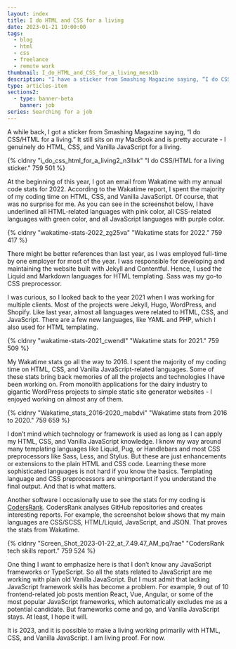 ```yaml
---
layout: index
title: I do HTML and CSS for a living
date: 2023-01-21 10:00:00
tags:
  - blog
  - html
  - css
  - freelance
  - remote work
thumbnail: I_do_HTML_and_CSS_for_a_living_mesx1b
description: "I have a sticker from Smashing Magazine saying, “I do CSS/HTML for a living,” and that is what I genuinely do."
type: articles-item
sections2:
  - type: banner-beta
    banner: job
series: Searching for a job
---
```


A while back, I got a sticker from Smashing Magazine saying, “I do CSS/HTML for a living.” It still sits on my MacBook and is pretty accurate - I genuinely do HTML, CSS, and Vanilla JavaScript for a living.

{% cldnry "i_do_css_html_for_a_living2_n3llxk" "I do CSS/HTML for a living sticker." 759 501 %}

At the beginning of this year, I got an email from Wakatime with my annual code stats for 2022. According to the Wakatime report, I spent the majority of my coding time on HTML, CSS, and Vanilla JavaScript. Of course, that was no surprise for me. As you can see in the screenshot below, I have underlined all HTML-related languages with pink color, all CSS-related languages with green color, and all JavaScript languages with purple color.

{% cldnry "wakatime-stats-2022_zg25va" "Wakatime stats for 2022." 759 417 %}

There might be better references than last year, as I was employed full-time by one employer for most of the year. I was responsible for developing and maintaining the website built with Jekyll and Contentful. Hence, I used the Liquid and Markdown languages for HTML templating. Sass was my go-to CSS preprocessor.

I was curious, so I looked back to the year 2021 when I was working for multiple clients. Most of the projects were Jekyll, Hugo, WordPress, and Shopify. Like last year, almost all languages were related to HTML, CSS, and JavaScript. There are a few new languages, like YAML and PHP, which I also used for HTML templating.

{% cldnry "wakatime-stats-2021_cwendl" "Wakatime stats for 2021." 759 509 %}

My Wakatime stats go all the way to 2016. I spent the majority of my coding time on HTML, CSS, and Vanilla JavaScript-related languages. Some of these stats bring back memories of all the projects and technologies I have been working on. From monolith applications for the dairy industry to gigantic WordPress projects to simple static site generator websites - I enjoyed working on almost any of them.

{% cldnry "Wakatime_stats_2016-2020_mabdvi" "Wakatime stats from 2016 to 2020." 759 659 %}

I don’t mind which technology or framework is used as long as I can apply my HTML, CSS, and Vanilla JavaScript knowledge. I know my way around many templating languages like Liquid, Pug, or Handlebars and most CSS preprocessors like Sass, Less, and Stylus. But these are just enhancements or extensions to the plain HTML and CSS code. Learning these more sophisticated languages is not hard if you know the basics. Templating language and CSS preprocessors are unimportant if you understand the final output. And that is what matters.

Another software I occasionally use to see the stats for my coding is [CodersRank](https://profile.codersrank.io/user/malimirkec). CodersRank analyses GitHub repositories and creates interesting reports. For example, the screenshot below shows that my main languages are CSS/SCSS, HTML/Liquid, JavaScript, and JSON. That proves the stats from Wakatime.

{% cldnry "Screen_Shot_2023-01-22_at_7.49.47_AM_pq7rae" "CodersRank tech skills report." 759 524 %}

One thing I want to emphasize here is that I don’t know any JavaScript frameworks or TypeScript. So all the stats related to JavaScript are me working with plain old Vanilla JavaScript. But I must admit that lacking JavaScript framework skills has become a problem. For example, 9 out of 10 frontend-related job posts mention React, Vue, Angular, or some of the most popular JavaScript frameworks, which automatically excludes me as a potential candidate. But frameworks come and go, and Vanilla JavaScript stays. At least, I hope it will.

It is 2023, and it is possible to make a living working primarily with HTML, CSS, and Vanilla JavaScript. I am living proof. For now.

